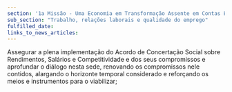 ```yaml
---
section: '1a Missão - Uma Economia em Transformação Assente em Contas Equilibradas'
sub_section: "Trabalho, relações laborais e qualidade do emprego"
fulfilled_date:
links_to_news_articles:
---
```


Assegurar a plena implementação do Acordo de Concertação Social sobre Rendimentos, Salários e Competitividade e dos seus compromissos e aprofundar o diálogo nesta sede, renovando os compromissos nele contidos, alargando o horizonte temporal considerado e reforçando os meios e instrumentos para o viabilizar;